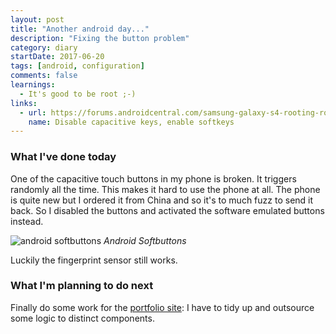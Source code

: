 ```yaml
---
layout: post
title: "Another android day..."
description: "Fixing the button problem"
category: diary
startDate: 2017-06-20
tags: [android, configuration]
comments: false
learnings:
  - It's good to be root ;-)
links:
  - url: https://forums.androidcentral.com/samsung-galaxy-s4-rooting-roms-hacks/390680-how-disable-capacitative-keys-enable-soft-keys.html
    name: Disable capacitive keys, enable softkeys
---
```


### What I've done today

One of the capacitive touch buttons in my phone is broken.
It triggers randomly all the time. This makes it hard to use the phone at all.
The phone is quite new but I ordered it from China and so it's to much fuzz to send it back.
So I disabled the buttons and activated the software emulated buttons instead.

![android softbuttons](http://www.tothemobile.com/wp-content/uploads/2014/01/Soft-Keys-Transparency.jpg "Android Softbuttons")
*Android Softbuttons*

Luckily the fingerprint sensor still works.

### What I'm planning to do next

Finally do some work for the [portfolio site](https://github.com/hputzek/portfolio-rocio "Portfolio Rocio on github"):
I have to tidy up and outsource some logic to distinct components.

